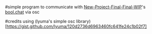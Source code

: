 #simple program to communicate with [New-Project-Final-Final-WIP](https://github.com/New-Project-Final-Final-WIP)'s [bool.chat](https://github.com/New-Project-Final-Final-WIP/bool.chat) via osc

#credits 
using (lyuma's simple osc library)[https://gist.github.com/lyuma/120d2736d6963460fc641fe24c1b02f7]